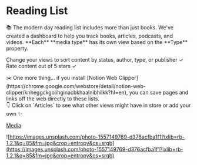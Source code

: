 # Reading List

<aside>
📚 The modern day reading list includes more than just books. We've created a dashboard to help you track books, articles, podcasts, and videos. **Each** **media type** has its own view based on the **Type** property. 

Change your views to sort content by status, author, type, or publisher ✓
Rate content out of 5 stars ✓

</aside>

<aside>
✂️ One more thing... if you install [Notion Web Clipper](https://chrome.google.com/webstore/detail/notion-web-clipper/knheggckgoiihginacbkhaalnibhilkk?hl=en), you can save pages and links off the web directly to these lists.

</aside>

<aside>
👇 Click on `Articles` to see what other views might have in store or add your own ✨

</aside>

[Media](https://www.notion.so/a08678a067864bab891ea053e7236f20)

![https://images.unsplash.com/photo-1557149769-d376acfba1f1?ixlib=rb-1.2.1&q=85&fm=jpg&crop=entropy&cs=srgb](https://images.unsplash.com/photo-1557149769-d376acfba1f1?ixlib=rb-1.2.1&q=85&fm=jpg&crop=entropy&cs=srgb)
